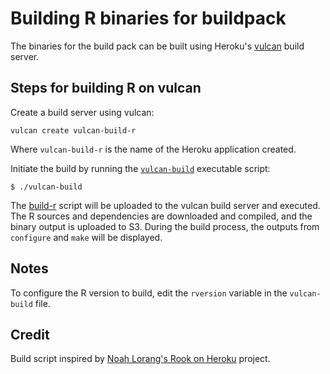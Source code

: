 # Building R binaries for buildpack

The binaries for the build pack can be built using Heroku's [vulcan](https://github.com/heroku/vulcan) build server.

## Steps for building R on vulcan
Create a build server using vulcan:

```
vulcan create vulcan-build-r
```

Where `vulcan-build-r` is the name of the Heroku application created.

Initiate the build by running the [`vulcan-build`](../../master/support/vulcan-build) executable script:

```
$ ./vulcan-build
```

The [build-r](../../master/support/build-r) script will be uploaded to the vulcan build server and executed. 
The R sources and dependencies are downloaded and compiled, and the binary output is uploaded to S3.
During the build process, the outputs from `configure` and `make` will be displayed.

## Notes
To configure the R version to build, edit the `rversion` variable in the `vulcan-build` file.

## Credit
Build script inspired by [Noah Lorang's Rook on Heroku](https://github.com/noahhl/rookonheroku) project.
